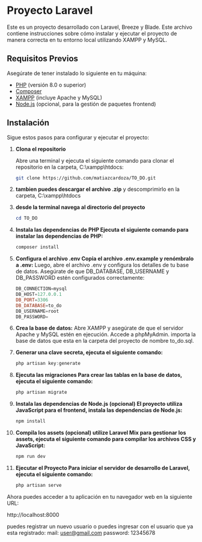 # Proyecto Laravel

Este es un proyecto desarrollado con Laravel, Breeze y Blade. Este archivo contiene instrucciones sobre cómo instalar y ejecutar el proyecto de manera correcta en tu entorno local utilizando XAMPP y MySQL.

## Requisitos Previos

Asegúrate de tener instalado lo siguiente en tu máquina:

- [PHP](https://www.php.net/downloads) (versión 8.0 o superior)
- [Composer](https://getcomposer.org/download/)
- [XAMPP](https://www.apachefriends.org/index.html) (incluye Apache y MySQL)
- [Node.js](https://nodejs.org/en/download/) (opcional, para la gestión de paquetes frontend)

## Instalación

Sigue estos pasos para configurar y ejecutar el proyecto:

1. **Clona el repositorio**

   Abre una terminal y ejecuta el siguiente comando para clonar el repositorio en la carpeta, C:\xampp\htdocs:

   ```bash
   git clone https://github.com/matiazcardoza/TO_DO.git

2. **tambien puedes descargar el archivo .zip**
    y descomprimirlo en la carpeta, C:\xampp\htdocs

3. **desde la terminal navega al directorio del proyecto**
    ```powershell
   cd TO_DO

4. **Instala las dependencias de PHP Ejecuta el siguiente comando para instalar las dependencias de PHP:**
    ```powershell
   composer install

5. **Configura el archivo .env Copia el archivo .env.example y renómbralo a .env:**
Luego, abre el archivo .env y configura los detalles de tu base de datos. Asegúrate de que DB_DATABASE, DB_USERNAME y DB_PASSWORD estén configurados correctamente:
    ```powershell
    DB_CONNECTION=mysql
    DB_HOST=127.0.0.1
    DB_PORT=3306
    DB_DATABASE=to_do
    DB_USERNAME=root
    DB_PASSWORD=

6. **Crea la base de datos:**
Abre XAMPP y asegúrate de que el servidor Apache y MySQL estén en ejecución.
Accede a phpMyAdmin.
importa la base de datos que esta en la carpeta del proyecto de nombre to_do.sql.
7. **Generar una clave secreta, ejecuta el siguiente comando:**
    ```powershell
   php artisan key:generate

8. **Ejecuta las migraciones Para crear las tablas en la base de datos, ejecuta el siguiente comando:**
    ```powershell
   php artisan migrate

9. **Instala las dependencias de Node.js (opcional) El proyecto utiliza JavaScript para el frontend, instala las dependencias de Node.js:**
    ```powershell
   npm install

10. **Compila los assets (opcional) utilize Laravel Mix para gestionar los assets, ejecuta el siguiente comando para compilar los archivos CSS y JavaScript:**
    ```powershell
    npm run dev
    
9. **Ejecutar el Proyecto Para iniciar el servidor de desarrollo de Laravel, ejecuta el siguiente comando:**
    ```powershell
   php artisan serve

Ahora puedes acceder a tu aplicación en tu navegador web en la siguiente URL:

   http://localhost:8000


puedes registrar un nuevo usuario o puedes ingresar con el usuario que ya esta registrado:
mail:
user@gmail.com
password:
12345678
